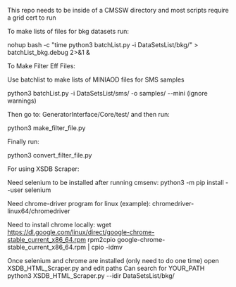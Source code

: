This repo needs to be inside of a CMSSW directory and most scripts require a grid cert to run

To make lists of files for bkg datasets run:

nohup bash -c "time python3 batchList.py -i DataSetsList/bkg/" > batchList_bkg.debug 2>&1 &

To Make Filter Eff Files:

Use batchlist to make lists of MINIAOD files for SMS samples

python3 batchList.py -i DataSetsList/sms/ -o samples/ --mini
(ignore warnings)

Then go to: GeneratorInterface/Core/test/ and then run:

python3 make_filter_file.py

Finally run:

python3 convert_filter_file.py

For using XSDB Scraper: 

Need selenium to be installed after running cmsenv:
python3 -m pip install --user selenium

Need chrome-driver program for linux (example):
chromedriver-linux64/chromedriver

Need to install chrome locally:
wget https://dl.google.com/linux/direct/google-chrome-stable_current_x86_64.rpm
rpm2cpio google-chrome-stable_current_x86_64.rpm | cpio -idmv

Once selenium and chrome are installed (only need to do one time) open XSDB_HTML_Scraper.py and edit paths
Can search for YOUR_PATH
python3 XSDB_HTML_Scraper.py --idir DataSetsList/bkg/
